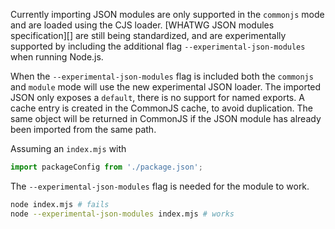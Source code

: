 
Currently importing JSON modules are only supported in the `commonjs` mode
and are loaded using the CJS loader. [WHATWG JSON modules specification][] are
still being standardized, and are experimentally supported by including the
additional flag `--experimental-json-modules` when running Node.js.

When the `--experimental-json-modules` flag is included both the
`commonjs` and `module` mode will use the new experimental JSON
loader. The imported JSON only exposes a `default`, there is no
support for named exports. A cache entry is created in the CommonJS
cache, to avoid duplication. The same object will be returned in
CommonJS if the JSON module has already been imported from the
same path.

Assuming an `index.mjs` with

<!-- eslint-skip -->
```js
import packageConfig from './package.json';
```

The `--experimental-json-modules` flag is needed for the module
to work.

```bash
node index.mjs # fails
node --experimental-json-modules index.mjs # works
```

